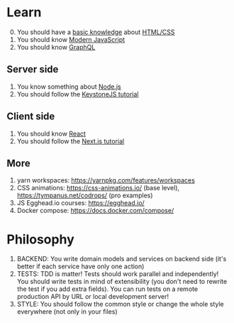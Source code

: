# Learn

0. You should have a [basic knowledge](https://htmlacademy.org/courses/html-css-basics/intro/html) about [HTML/CSS](https://www.internetingishard.com/html-and-css/)
1. You should know [Modern JavaScript](https://javascript.info/)
2. You should know [GraphQL](https://graphql.org/)

## Server side

1. You know something about [Node.js](https://nodejs.dev/)
1. You should follow the [KeystoneJS tutorial](https://keystonejs.com/docs/getting-started)

## Client side

1. You should know [React](https://nextjs.org/learn/basics/getting-started)
1. You should follow the [Next.js tutorial](https://nextjs.org/learn/basics/getting-started)

## More

1. yarn workspaces: https://yarnpkg.com/features/workspaces
2. CSS animations: https://css-animations.io/ (base level), https://tympanus.net/codrops/ (pro examples)
3. JS Egghead.io courses: https://egghead.io/
4. Docker compose: https://docs.docker.com/compose/

# Philosophy

1.  BACKEND: You write domain models and services on backend side (it's better if each service have only one action)
2.  TESTS: TDD is matter! Tests should work parallel and independently! You should write tests in mind of extensibility (you don't need to rewrite the test if you add extra fields). You can run tests on a remote production API by URL or local development server!
3.  STYLE: You should follow the common style or change the whole style everywhere (not only in your files)
